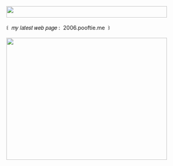 <img width="420" height="30" src="https://middlepot.com/img/lacey.png">\
  \
 ‌ ‌ ‌ ‌ ‌ ‌ ‌ ‌ ‌ ꒰ ‌ 𝑚𝑦 𝑙𝑎𝑡𝑒𝑠𝑡 𝑤𝑒𝑏 𝑝𝑎𝑔𝑒 : ‌ 2006.pooftie.me ‌ ꒱\
  \
<img width="420" height="320" src="https://github.com/middlepot/middlepot/blob/main/2006.gif?raw=true">
